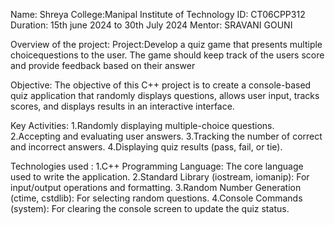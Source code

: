 Name: Shreya
College:Manipal Institute of Technology
ID: CT06CPP312
Duration: 15th june 2024 to 30th July 2024
Mentor: SRAVANI GOUNI

Overview of the project:
Project:Develop a quiz game that presents multiple choicequestions to the user.
The game should keep track of the users score and provide feedback based on their answer

Objective:
The objective of this C++ project is to create a console-based quiz application that randomly displays questions, allows user input, tracks scores, and displays results in an interactive interface.

Key Activities:
1.Randomly displaying multiple-choice questions.
2.Accepting and evaluating user answers.
3.Tracking the number of correct and incorrect answers.
4.Displaying quiz results (pass, fail, or tie).


Technologies used :
1.C++ Programming Language: The core language used to write the application.
2.Standard Library (iostream, iomanip): For input/output operations and formatting.
3.Random Number Generation (ctime, cstdlib): For selecting random questions.
4.Console Commands (system): For clearing the console screen to update the quiz status.
